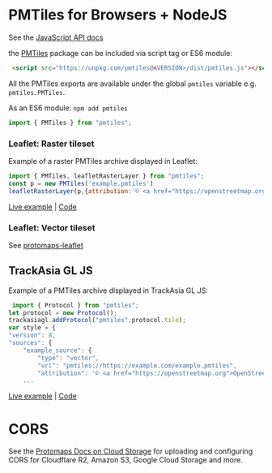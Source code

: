 # PMTiles for Browsers + NodeJS

See the [JavaScript API docs](https://pmtiles.io/typedoc/)

the [PMTiles](https://www.npmjs.com/package/pmtiles) package can be included via script tag or ES6 module:

```html
 <script src="https://unpkg.com/pmtiles@<VERSION>/dist/pmtiles.js"></script>
```

All the PMTiles exports are available under the global `pmtiles` variable e.g. `pmtiles.PMTiles`.

As an ES6 module: `npm add pmtiles`

```js
import { PMTiles } from "pmtiles";
```

### Leaflet: Raster tileset

Example of a raster PMTiles archive displayed in Leaflet:

```js
import { PMTiles, leafletRasterLayer } from "pmtiles";
const p = new PMTiles('example.pmtiles')
leafletRasterLayer(p,{attribution:'© <a href="https://openstreetmap.org">OpenStreetMap</a>'}).addTo(map)
````

[Live example](https://pmtiles.io/examples/leaflet.html) | [Code](https://github.com/protomaps/PMTiles/blob/main/js/examples/leaflet.html)

### Leaflet: Vector tileset

See [protomaps-leaflet](https://github.com/protomaps/protomaps-leaflet)

## TrackAsia GL JS

Example of a PMTiles archive displayed in TrackAsia GL JS:

```js
 import { Protocol } from "pmtiles";
let protocol = new Protocol();
trackasiagl.addProtocol("pmtiles",protocol.tile);
var style = {
"version": 8,
"sources": {
    "example_source": {
        "type": "vector",
        "url": "pmtiles://https://example.com/example.pmtiles",
        "attribution": '© <a href="https://openstreetmap.org">OpenStreetMap</a>'
    ...
```

[Live example](https://pmtiles.io/examples/trackasia.html) | [Code](https://github.com/protomaps/PMTiles/blob/main/js/examples/trackasia.html)

# CORS

See the [Protomaps Docs on Cloud Storage](https://protomaps.com/docs/pmtiles/cloud-storage) for uploading and configuring CORS for Cloudflare R2, Amazon S3, Google Cloud Storage and more.
